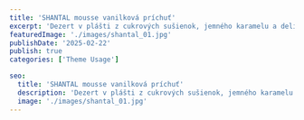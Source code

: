 ```yaml
---
title: 'SHANTAL mousse vanilková príchuť'
excerpt: 'Dezert v plášti z cukrových sušienok, jemného karamelu a delikátneho suflé s pridaním prírodnej vanilky..'
featuredImage: './images/shantal_01.jpg'
publishDate: '2025-02-22'
publish: true
categories: ['Theme Usage']

seo:
  title: 'SHANTAL mousse vanilková príchuť'
  description: 'Dezert v plášti z cukrových sušienok, jemného karamelu a delikátneho suflé s pridaním prírodnej vanilky'
  image: './images/shantal_01.jpg'
---
```

